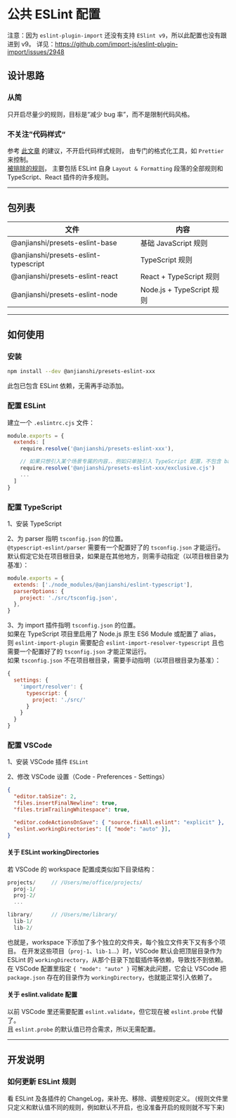 # 公共 ESLint 配置

注意：因为 `eslint-plugin-import` 还没有支持 `ESlint v9`，所以此配置也没有跟进到 v9。
详见：<https://github.com/import-js/eslint-plugin-import/issues/2948>

## 设计思路

### 从简

只开启尽量少的规则，目标是“减少 bug 率”，而不是限制代码风格。

### 不关注”代码样式“

参考 [此文章](https://typescript-eslint.io/linting/troubleshooting/formatting/) 的建议，不开启代码样式规则，
由专门的格式化工具，如 `Prettier` 来控制。  
[被排除的规则](https://github.com/prettier/eslint-config-prettier/blob/main/index.js)，
主要包括 ESLint 自身 `Layout & Formatting` 段落的全部规则和 TypeScript、React 插件的许多规则。

---

## 包列表

| 文件                                 | 内容                      |
| ------------------------------------ | ------------------------- |
| @anjianshi/presets-eslint-base       | 基础 JavaScript 规则      |
| @anjianshi/presets-eslint-typescript | TypeScript 规则           |
| @anjianshi/presets-eslint-react      | React + TypeScript 规则   |
| @anjianshi/presets-eslint-node       | Node.js + TypeScript 规则 |

---

## 如何使用

### 安装

```sh
npm install --dev @anjianshi/presets-eslint-xxx
```

此包已包含 ESLint 依赖，无需再手动添加。

### 配置 ESLint

建立一个 `.eslintrc.cjs` 文件：

```js
module.exports = {
  extends: [
    require.resolve('@anjianshi/presets-eslint-xxx'),

    // 如果只想引入某个场景专属的内容，、例如只单独引入 TypeScript 配置，不包含 base，可以引入 exclusive.cjs 文件
    require.resolve('@anjianshi/presets-eslint-xxx/exclusive.cjs')
    ...
  ]
}
```

### 配置 TypeScript

1、安装 TypeScript

2、为 parser 指明 `tsconfig.json` 的位置。  
`@typescript-eslint/parser` 需要有一个配置好了的 `tsconfig.json` 才能运行。  
默认假定它处在项目根目录，如果是在其他地方，则需手动指定（以项目根目录为基准）：

```js
module.exports = {
  extends: ['./node_modules/@anjianshi/eslint-typescript'],
  parserOptions: {
    project: './src/tsconfig.json',
  },
}
```

3、为 import 插件指明 `tsconfig.json` 的位置。  
如果在 TypeScript 项目里启用了 Node.js 原生 ES6 Module 或配置了 alias，  
则 `eslint-import-plugin` 需要配合 `eslint-import-resolver-typescript` 且也需要一个配置好了的 `tsconfig.json` 才能正常运行。  
如果 `tsconfig.json` 不在项目根目录，需要手动指明（以项目根目录为基准）：

```js
{
  settings: {
    'import/resolver': {
      typescript: {
        project: './src/'
      }
    }
  }
}
```

### 配置 VSCode

1、安装 VSCode 插件 `ESLint`

2、修改 VSCode 设置（Code - Preferences - Settings）

```json
{
  "editor.tabSize": 2,
  "files.insertFinalNewline": true,
  "files.trimTrailingWhitespace": true,

  "editor.codeActionsOnSave": { "source.fixAll.eslint": "explicit" },
  "eslint.workingDirectories": [{ "mode": "auto" }],
}
```

#### 关于 ESLint workingDirectories

若 VSCode 的 workspace 配置成类似如下目录结构：

```js
projects/     // /Users/me/office/projects/
  proj-1/
  proj-2/
  ...

library/      // /Users/me/library/
  lib-1/
  lib-2/
```

也就是，workspace 下添加了多个独立的文件夹，每个独立文件夹下又有多个项目。
在开发这些项目（`proj-1`、`lib-1`...）时，VSCode 默认会把顶层目录作为 ESLint 的 `workingDirectory`，从那个目录下加载插件等依赖，导致找不到依赖。
在 VSCode 配置里指定 `{ "mode": "auto" }` 可解决此问题，它会让 VSCode 把 `package.json` 存在的目录作为 `workingDirectory`，也就能正常引入依赖了。

#### 关于 eslint.validate 配置

以前 VSCode 里还需要配置 `eslint.validate`，但它现在被 `eslint.probe` 代替了。  
且 `eslint.probe` 的默认值已符合需求，所以无需配置。

---

## 开发说明

### 如何更新 ESLint 规则

看 ESLint 及各插件的 ChangeLog，来补充、移除、调整规则定义。
(规则文件里只定义和默认值不同的规则，例如默认不开启，也没准备开启的规则就不写下来)
